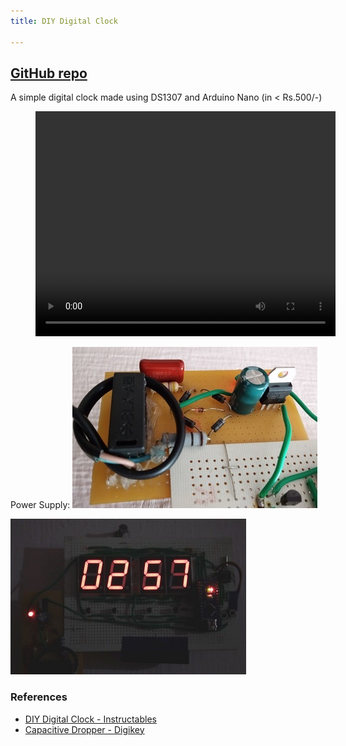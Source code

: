 ```yaml
---
title: DIY Digital Clock

---
```


## [GitHub repo](https://github.com/pa1tech/DIY-Digital-Clock)

A simple digital clock made using DS1307 and Arduino Nano (in < Rs.500/-)

<figure class="video_container">
  <video width="480" height="360" controls="true" allowfullscreen="true">
    <source src="media/video.mp4" type="video/mp4">
  </video>
</figure>

Power Supply: ![Power Supply](media/power.jpg "Power Supply")

![Clock](media/photo1.jpg "Clock")

### References
* <a href="https://www.instructables.com/id/DIY-Digital-Clock-With-7-Segment-LED-Display/" target="_blank">DIY Digital Clock - Instructables</a>
* <a href="https://www.digikey.it/en/maker/projects/capacitive-dropper/965d2328b35e43079e4eb99cf717137f" target="_blank">Capacitive Dropper - Digikey</a>